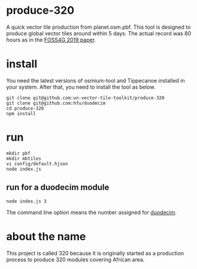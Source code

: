 # produce-320
A quick vector tile production from planet.osm.pbf. This tool is designed to produce global vector tiles around within 5 days. The actual record was 80 hours as in the [FOSS4G 2019 paper](https://github.com/un-vector-tile-toolkit/bucharest-paper-drafts).

# install
You need the latest versions of osmium-tool and Tippecanoe installed in your system. After that, you need to install the tool as below.
```console
git clone git@github.com:un-vector-tile-toolkit/produce-320
git clone git@github.com:hfu/duodecim
cd produce-320
npm install
```

# run
```console
mkdir pbf
mkdir mbtiles
vi config/default.hjson
node index.js
```

## run for a duodecim module 
```console
node index.js 3
```
The command line option means the number assigned for [duodecim](https://github.com/hfu/duodecim).

# about the name
This project is called 320 because it is originally started as a production process to produce 320 modules covering African area.

